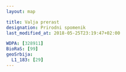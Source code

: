 ```yaml
---
layout: map

title: Valja prerast
designation: Prirodni spomenik
last_modified_at: 2018-05-25T23:19:47+02:00

WDPA: [328911]
BioRaS: [99]
geoSrbija:
  L1_183: [29]
---
```

